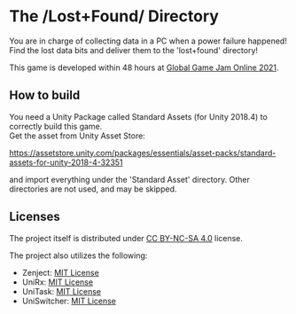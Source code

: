 # The /Lost+Found/ Directory

You are in charge of collecting data in a PC when a power failure happened! Find the lost data bits and deliver them to the 'lost+found' directory!

This game is developed within 48 hours at [Global Game Jam Online 2021](https://globalgamejam.org/2021/games/l-0).

## How to build

You need a Unity Package called Standard Assets (for Unity 2018.4) to correctly build this game.  
Get the asset from Unity Asset Store:

https://assetstore.unity.com/packages/essentials/asset-packs/standard-assets-for-unity-2018-4-32351

and import everything under the 'Standard Asset' directory. Other directories are not used, and may be skipped.

## Licenses

The project itself is distributed under [CC BY-NC-SA 4.0](https://creativecommons.org/licenses/by-nc-sa/4.0/) license.

The project also utilizes the following:

* Zenject: [MIT License](https://github.com/svermeulen/Extenject/blob/master/License.md)
* UniRx: [MIT License](https://github.com/neuecc/UniRx/blob/master/LICENSE)
* UniTask: [MIT License](https://github.com/Cysharp/UniTask/blob/master/LICENSE)
* UniSwitcher: [MIT License](https://github.com/Clpsplug/UniSwitcher/blob/base/LICENSE.txt)
